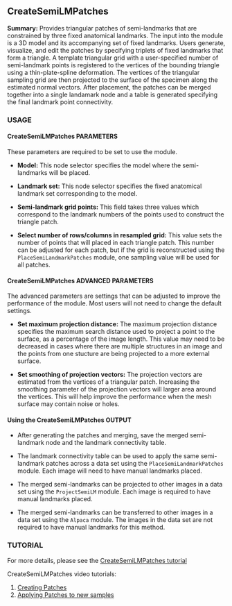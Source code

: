 ## CreateSemiLMPatches
**Summary:** 
Provides triangular patches of semi-landmarks that are constrained by three fixed anatomical landmarks. The input into the module is a 3D model and its accompanying set of fixed landmarks. Users generate, visualize, and edit the patches by specifying triplets of fixed landmarks that form a triangle. A template triangular grid with a user-specified number of semi-landmark points is registered to the vertices of the bounding triangle using a thin-plate-spline deformation. The vertices of the triangular sampling grid are then projected to the surface of the specimen along the estimated normal vectors. After placement, the patches can be merged together into a single landamark node and a table is generated specifying the final landmark point connectivity.

### USAGE

#### CreateSemiLMPatches PARAMETERS
These parameters are required to be set to use the module.

* __Model:__ This node selector specifies the model where the semi-landmarks will be placed. 

* __Landmark set:__ This node selector specifies the fixed anatomical landmark set corresponding to the model.

* __Semi-landmark grid points:__ This field takes three values which correspond to the landmark numbers of the points used to construct the triangle patch.

* __Select number of rows/columns in resampled grid:__ This value sets the number of points that will placed in each triangle patch. This number can be adjusted for each patch, but if the grid is reconstructed using the `PlaceSemiLandmarkPatches` module, one sampling value will be used for all patches.

#### CreateSemiLMPatches ADVANCED PARAMETERS
The advanced parameters are settings that can be adjusted to improve the performance of the module. Most users will not need to change the default settings.

* __Set maximum projection distance:__ The maximum projection distance specifies the maximum search distance used to project a point to the surface, as a percentage of the image length. This value may need to be decreased in cases where there are multiple structures in an image and the points from one stucture are being projected to a more external surface.

* __Set smoothing of projection vectors:__ The projection vectors are estimated from the vertices of a triangular patch. Increasing the smoothing parameter of the projection vectors will larger area around the vertices. This will help improve the performance when the mesh surface may contain noise or holes.

#### Using the CreateSemiLMPatches OUTPUT
* After generating the patches and merging, save the merged semi-landmark node and the landmark connectivity table.

* The landmark connectivity table can be used to apply the same semi-landmark patches across a data set using the `PlaceSemiLandmarkPatches` module. Each image will need to have manual landmarks placed.

* The merged semi-landmarks can be projected to other images in a data set using the `ProjectSemiLM` module. Each image is required to have manual landmarks placed.

* The merged semi-landmarks can be transferred to other images in a data set using the `Alpaca` module. The images in the data set are not required to have manual landmarks for this method. 

### TUTORIAL
For more details, please see the [CreateSemiLMPatches tutorial](https://github.com/SlicerMorph/Tutorials/tree/main/CreateSemiLMPatches)

CreateSemiLMPatches video tutorials:
1. [Creating Patches](https://www.youtube.com/watch?v=SArudRq-M4A)
2. [Applying Patches to new samples](https://www.youtube.com/watch?v=UD2tmFuaSJg)






